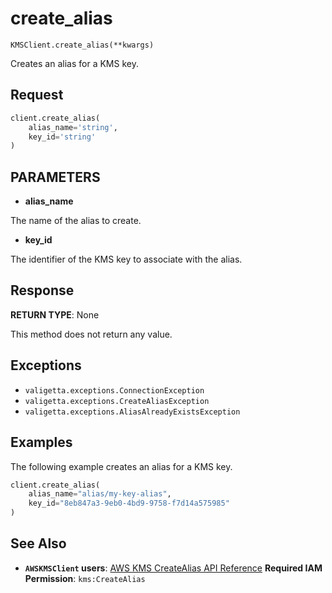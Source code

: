 # create_alias

`KMSClient.create_alias(**kwargs)`

Creates an alias for a KMS key.

## Request

```python
client.create_alias(
    alias_name='string',
    key_id='string'
)
```

## PARAMETERS

- **alias_name**

The name of the alias to create.

- **key_id**

The identifier of the KMS key to associate with the alias.

## Response

**RETURN TYPE**: None

This method does not return any value.

## Exceptions

- `valigetta.exceptions.ConnectionException`
- `valigetta.exceptions.CreateAliasException`
- `valigetta.exceptions.AliasAlreadyExistsException`

## Examples

The following example creates an alias for a KMS key.

```python
client.create_alias(
    alias_name="alias/my-key-alias",
    key_id="8eb847a3-9eb0-4bd9-9758-f7d14a575985"
)
```

## See Also

- **`AWSKMSClient` users**:
  [AWS KMS CreateAlias API Reference](https://docs.aws.amazon.com/kms/latest/APIReference/API_CreateAlias.html)
  **Required IAM Permission**: `kms:CreateAlias`
